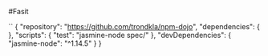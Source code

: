 #Fasit

``
  {
	  "repository": "https://github.com/trondkla/npm-dojo",
	  "dependencies": {
	  },
	  "scripts": {
	    "test": "jasmine-node spec/"
	  },
	  "devDependencies": {
	    "jasmine-node": "^1.14.5"
	  }
	}
```